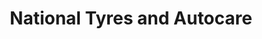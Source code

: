---
title: "National Tyres and Autocare"
url: /livingston/national-tyres-and-autocare/
shop: car repair
---